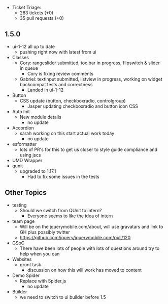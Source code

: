 * Ticket Triage:
  * 283 tickets (+0)
  * 35 pull requests (+0)

## 1.5.0
  * ui-1-12 all up to date
    * pushing right now with latest from ui
  * Classes
    * Cory: rangeslider submitted, toolbar in progress, flipswitch & slider in queue
      * Cory is fixing review comments
    * Gabriel: textinput submitted, listview in progress, working on widget backcompat tests and correctness
      * Landed in ui-1-12
  * Button
    * CSS update (button, checkboxradio, controlgroup)
      * Jasper updating checkboxradio and button icon CSS
  * Auto Init
    * New module details
      * no update
  * Accordion
    * sarah working on this start actual work today
      * no update
  * esformatter
    * lots of PR's for this to get us closer to style guide compliance and using jscs
  * UMD Wrapper
  * qunit
    * upgraded to 1.17.1
      * Had to fix some issues in the tests

## Other Topics
  * testing
    * Should we switch from QUnit to intern?
      * Everyone seems to like the idea of intern
  * team page
    * Will be on the jquerymobile.com/about, will use gravatars and link to GH plus possibly twitter
    * https://github.com/jquery/jquerymobile.com/pull/120
  * GSoC
    * There have been lots of people with lots of questions around try to help when you can
  * Websites
    * grunt task
      * discussion on how this will work has moved to content
  * Demo Spider
    * Replace with Spider.js
      * no update
  * Builder
    * we need to switch to ui builder before 1.5
